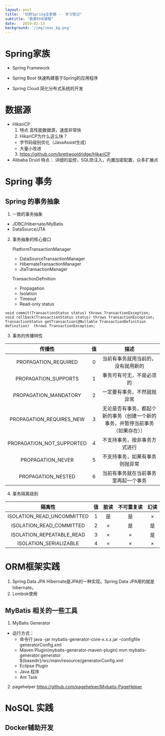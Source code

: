 ```yaml
---
layout: post
title:  "玩转Spring全家桶 -- 学习笔记"
subtitle: "极客时间课程"
date:   2019-02-13
background: '/img/imac_bg.png'
---
```


# Spring家族
- Spring Framework

- Spring Boot
  快速构建基于Spring的应用程序
- Spring Cloud
  简化分布式系统的开发
# 数据源
- HikariCP
  1. 特点
  高性能数据源，速度非常快
  2. HikariCP为什么这么快？
    - 字节码级别优化（JavaAssist生成）
    - 大量小改进
  3. https://github.com/brettwooldridge/HikariCP
- Alibaba Druid
  特点：  详细的监控，SQL防注入，内置加密配置，众多扩展点
# Spring 事务
## Spring 的事务抽象
1. 一致的事务抽象
- JDBC/Hibernate/MyBatis
- DataSource/JTA
2. 事务抽象的核心接口

    PlatformTransactionManager
    - DataSourceTransactionManager
    - HibernateTransactionManager
    - JtaTransactionManager

    TransactionDefinition
    - Propagation
    - Isolation
    - Timeout
    - Read-only status
```
void commit(TransactionStatus status) throws TransactionException;
void rollback(TransactionStatus status) throws TransactionException;
TransactionStatus getTransaction(@Nullable TransactionDefinition definition)  throws TransactionException;
```
3. 事务的传播特性

| 传播性 | 值 | 描述 |
| :------:| :------: | :------: |
| PROPAGATION_REQUIRED | 0 | 当前有事务就用当前的，没有就用新的 |
| PROPAGATION_SUPPORTS | 1 | 事务可有可无，不是必须的 |
| PROPAGATION_MANDATORY | 2 | 一定要有事务，不然就抛异常 |
| PROPAGATION_REQUIRES_NEW | 3 | 无论是否有事务，都起个新的事务（创建一个新的事务，并暂停当前事务（如果存在）） |
| PROPAGATION_NOT_SUPPORTED | 4 | 不支持事务，按非事务方式进行 |
| PROPAGATION_NEVER | 5 | 不支持事务，如果有事务则抛异常 |
| PROPAGATION_NESTED | 6 | 当前有事务就在当前事务里再起一个事务 |

4. 事务隔离级别

| 隔离性 |值 | 脏读 | 不可重复读 | 幻读 |
| :------:| :------: | :------: |:------: |:------: |
| ISOLATION_READ_UNCOMMITTED | 1 | 是 | 是 | × |
| ISOLATION_READ_COMMITTED | 2 | × | 是 | 是 |
| ISOLATION_REPEATABLE_READ | 3 | × | × | 是 |
| ISOLATION_SERIALIZABLE | 4 | × | × | × |

# ORM框架实践
1. Spring Data JPA
    Hibernate是JPA的一种实现。Spring Data JPA用的就是hibernate。
2. Lombok使用

## MyBatis 相关的一些工具
 1. MyBatis Generator
- 运行方式：
    - 命令行
java -jar mybatis-generator-core-x.x.x.jar -configfile generatorConfig.xml
    - Maven Plugin(mybatis-generator-maven-plugin)
mvn mybatis-generator:generator
${basedir}/src/main/resource/generatorConfig.xml
    - Eclipse Plugin
    - Java 程序
    - Ant Task  
2. pagehelper
https://github.com/pagehelper/Mybatis-PageHelper

# NoSQL 实践
## Docker辅助开发
